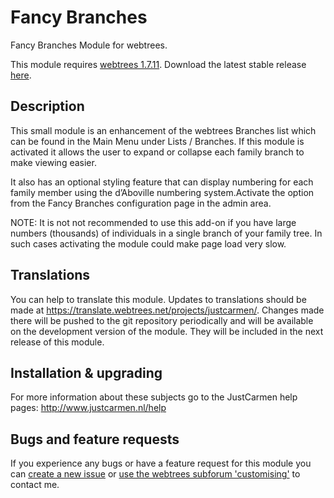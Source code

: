 Fancy Branches
====================

Fancy Branches Module for webtrees.

This module requires [webtrees 1.7.11](https://github.com/fisharebest/webtrees). Download the latest stable release [here](https://github.com/JustCarmen/fancy_branches/releases/latest).

Description
-----------
This small module is an enhancement of the webtrees Branches list which can be found in the Main Menu  under Lists / Branches. If this module is activated  it allows the user to expand or collapse each family branch to make viewing easier.

It also has an optional styling feature that can display numbering for each family member using the d’Aboville numbering system.Activate the option from the Fancy Branches configuration page in the admin area.

NOTE: It is not not recommended to use this add-on if you have large numbers (thousands) of individuals in a single branch of your family tree. In such cases activating the module could make page load very slow.

Translations
------------
You can help to translate this module. Updates to translations should be made at https://translate.webtrees.net/projects/justcarmen/. Changes made there will be pushed to the git repository periodically and will be available on the development version of the module. They will be included in the next release of this module.

Installation & upgrading
---------------------------------------
For more information about these subjects go to the JustCarmen help pages: http://www.justcarmen.nl/help

Bugs and feature requests
-------------------------
If you experience any bugs or have a feature request for this module you can [create a new issue](https://github.com/JustCarmen/fancy_branches/issues?state=open) or [use the webtrees subforum 'customising'](http://www.webtrees.net/index.php/en/forum/4-customising) to contact me.


